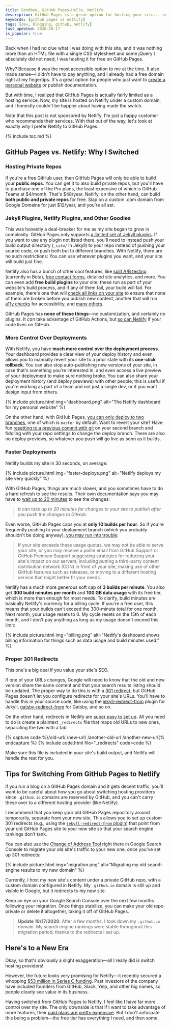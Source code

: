 ```yaml
---
title: Goodbye, GitHub Pages—Hello, Netlify
description: GitHub Pages is a great option for hosting your site... until it isn't. Here's why I moved to Netlify.
keywords: [github pages vs netlify]
tags: [dev, blogging, github, netlify]
last_updated: 2020-10-17
is_popular: true
---
```


Back when I had no clue what I was doing with this site, and it was nothing more than an HTML file with a single CSS stylesheet and some jQuery I absolutely did not need, I was hosting it for free on GitHub Pages.

Why? Because it was the most accessible option to me at the time. It also made sense—I didn't have to pay anything, and I already had a free domain right at my fingertips. It's a great option for people who just want to [create a personal website](/blog/dev/getting-started-with-jekyll-and-github-pages/) or publish documentation.

But with time, I realized that GitHub Pages is actually fairly limited as a hosting service. Now, my site is hosted on Netlify under a custom domain, and I honestly couldn't be happier about having made the switch.

Note that this post is not sponsored by Netlify. I'm just a happy customer who recommends their services. With that out of the way, let's look at exactly *why* I prefer Netlify to GitHub Pages.

{% include toc.md %}

## GitHub Pages vs. Netlify: Why I Switched

### Hosting Private Repos

If you're a free GitHub user, then GitHub Pages will only be able to build your **public repos**. You can get it to also build private repos, but you'll have to purchase one of the Pro plans, the least expensive of which is GitHub Teams at $4/month. That's $48/year. Netlify, on the other hand, can build **both public and private repos** for free. Slap on a custom .com domain from Google Domains for just $12/year, and you're all set.

### Jekyll Plugins, Netlify Plugins, and Other Goodies

This was honestly a deal-breaker for me as my site began to grow in complexity. GitHub Pages only supports [a limited set of Jekyll plugins](https://pages.github.com/versions/). If you want to use any plugin not listed there, you'll need to instead push your build output directory (`_site/` in Jekyll) to your repo instead of pushing your source code, or push both but to different branches. With Netlify, there are no such restrictions: You can use whatever plugins you want, and your site will build just fine.

Netlify also has a bunch of other cool features, like [split A/B testing](https://docs.netlify.com/site-deploys/split-testing/#use-snippet-injection-for-more-flexibility) (currently in Beta), [free contact forms](https://docs.netlify.com/forms/setup/#html-forms), detailed site analytics, and more. You can even add **free build plugins** to your site; these run as part of your website's build process, and if any of them fail, your build will fail. For example, there's one that will [check all links on your site](https://www.npmjs.com/package/netlify-plugin-checklinks) to ensure that none of them are broken before you publish new content, another that will run [a11y checks](https://www.npmjs.com/package/netlify-plugin-a11y) for accessibility, and [many others](https://docs.netlify.com/configure-builds/build-plugins/).


GitHub Pages has **none of these things**—no customization, and certainly no plugins. It *can* take advantage of GitHub Actions, but [so can Netlify](https://github.com/netlify/actions) if your code lives on GitHub.

### More Control Over Deployments

With Netlify, you have **much more control over the deployment process**. Your dashboard provides a clear view of your deploy history and even allows you to manually revert your site to a prior state with its **one-click rollback**. You can also stop auto-publishing new versions of your site, in case that's something you're interested in, and even access a live preview of your deployment to make sure nothing broke. You can also share your deployment history (and deploy previews) with other people; this is useful if you're working as part of a team and not just a single dev, or if you want design input from others.

{% include picture.html img="dashboard.png" alt="The Netlify dashboard for my personal website" %}

On the other hand, with GitHub Pages, [you can only deploy to two branches](https://help.github.com/en/github/working-with-github-pages/configuring-a-publishing-source-for-your-github-pages-site#choosing-a-publishing-source), one of which is `master` by default. Want to revert your site? Have fun [resetting to a previous commit with git](/blog/dev/undoing-changes-in-git/#2-resetting-a-branch-to-an-older-commit) on your second branch and fiddling with your repo settings to change the deploy branch. There are also no deploy previews, so whatever you push will go live as soon as it builds.

### Faster Deployments

Netlify builds my site in 30 seconds, on average:

{% include picture.html img="faster-deploys.png" alt="Netlify deploys my site very quickly" %}

With GitHub Pages, things are much slower, and you sometimes have to do a hard refresh to see the results. Their own documentation says you may have to [wait up to 20 minutes](https://docs.github.com/en/free-pro-team@latest/github/working-with-github-pages/about-jekyll-build-errors-for-github-pages-sites) to see the changes:

> *It can take up to 20 minutes for changes to your site to publish after you push the changes to GitHub.*

Even worse, GitHub Pages caps you at **only 10 builds per hour**. So if you're frequently pushing to your deployment branch (which you probably shouldn't be doing anyway), [you may run into trouble](https://help.github.com/en/github/working-with-github-pages/about-github-pages#guidelines-for-using-github-pages):

> If your site exceeds these usage quotas, we may not be able to serve your site, or you may receive a polite email from GitHub Support or GitHub Premium Support suggesting strategies for reducing your site's impact on our servers, including putting a third-party content distribution network (CDN) in front of your site, making use of other GitHub features such as releases, or moving to a different hosting service that might better fit your needs.

Netlify has a much more generous soft cap of **3 builds per minute**. You also get **300 build minutes per month** and **100 GB data usage** with its free tier, which is more than enough for most needs. To clarify, build minutes are basically Netlify's currency for a billing cycle. If you're a free user, this means that your builds can't exceed the 300-minute total for one month. Next month, your usage resets to 0. My cycle resets on the 15th of each month, and I don't pay anything as long as my usage doesn't exceed this limit:

{% include picture.html img="billing.png" alt="Netlify's dashboard shows billing information for things such as data usage and build minutes used." %}

### Proper 301 Redirects

This one's a big deal if you value your site's SEO.

If one of your URLs changes, Google will need to know that the old and new version share the same content and that your search results listing should be updated. The proper way to do this is with a [301 redirect](https://support.google.com/webmasters/answer/93633?hl=en), but GitHub Pages doesn't let you configure redirects for your site's URLs. You'll have to handle this in your source code, like using the [jekyll-redirect-from](https://github.com/jekyll/jekyll-redirect-from) plugin for Jekyll, [gatsby-redirect-from](https://www.gatsbyjs.com/plugins/gatsby-redirect-from/) for Gatsby, and so on.

On the other hand, redirects in Netlify are [super easy to set up](https://docs.netlify.com/routing/redirects/#syntax-for-the-netlify-configuration-file). All you need to do is create a plaintext `_redirects` file that maps old URLs to new ones, separating the two with a tab:

{% capture code %}/old-url/   /new-url/
/another-old-url /another-new-url{% endcapture %}
{% include code.html file="_redirects" code=code %}

Make sure this file is included in your site's build output, and Netlify will handle the rest for you.

## Tips for Switching From GitHub Pages to Netlify

If you run a blog on a GitHub Pages domain and it gets decent traffic, you'll want to be careful about how you go about switching hosting providers since `.github.io` domains are reserved by GitHub, and you can't carry these over to a different hosting provider (like Netlify).

I recommend that you keep your old GitHub Pages repository around temporarily, separate from your new site. This allows you to set up custom 301 redirects (e.g., using the [`jekyll-redirect-from` plugin](https://github.com/jekyll/jekyll-redirect-from)) that point from your old GitHub Pages site to your new site so that your search engine rankings don't tank.

You can also use the [Change of Address Tool](https://support.google.com/webmasters/answer/9370220?hl=en) right there in Google Search Console to migrate your old site's traffic to your new one, once you've set up 301 redirects:

{% include picture.html img="migration.png" alt="Migrating my old search engine results to my new domain" %}

Currently, I host my new site's content under a private GitHub repo, with a custom domain configured in Netlify. My `.github.io` domain is still up and visible in Google, but it redirects to my new site.

Keep an eye on your Google Search Console over the next few months following your migration. Once things stabilize, you can make your old repo private or delete it altogether, taking it off of GitHub Pages.

> **Update 10/17/2020**: After a few months, I took down my `.github.io` domain. My search engine rankings were stable throughout this migration period, thanks to the redirects I set up.

## Here's to a New Era

Okay, so that's obviously a slight exaggeration—all I really did is switch hosting providers!

However, the future looks very promising for Netlify—it recently secured a whopping [$53 million in Series C funding](https://www.netlify.com/press/after-onboarding-800000-developers-netlify-raises-53m-in-series-c-funding-to-fuel-enterprise-growth/). Past investors of the company have included founders from GitHub, Slack, Yelp, and other big names, so people clearly see value in its business.

Having switched from GitHub Pages to Netlify, I feel like I have far more control over my site. The only downside is that if I want to take advantage of more features, their [paid plans are pretty expensive](https://www.netlify.com/pricing/). But I don't anticipate this being a problem—the free tier has everything I need, and then some.
